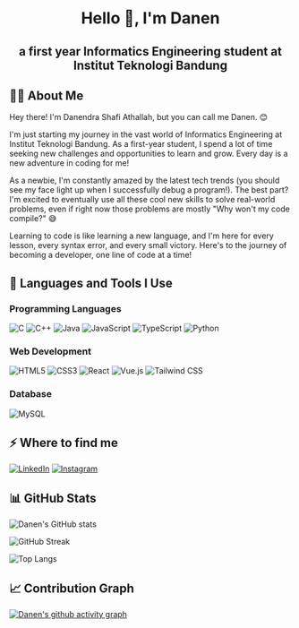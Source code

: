 <div align="center">

# Hello 👋, I'm Danen
## a first year Informatics Engineering student at Institut Teknologi Bandung

</div>

## 👨‍💻 About Me

Hey there! I'm Danendra Shafi Athallah, but you can call me Danen. 😊

I'm just starting my journey in the vast world of Informatics Engineering at Institut Teknologi Bandung. As a first-year student, I spend a lot of time seeking new challenges and opportunities to learn and grow. Every day is a new adventure in coding for me!



As a newbie, I'm constantly amazed by the latest tech trends (you should see my face light up when I successfully debug a program!). The best part? I'm excited to eventually use all these cool new skills to solve real-world problems, even if right now those problems are mostly "Why won't my code compile?" 😅



Learning to code is like learning a new language, and I'm here for every lesson, every syntax error, and every small victory. Here's to the journey of becoming a developer, one line of code at a time!

## 🚀 Languages and Tools I Use

### Programming Languages
![C](https://img.shields.io/badge/C-00599C?style=for-the-badge&logo=c&logoColor=white)
![C++](https://img.shields.io/badge/C++-00599C?style=for-the-badge&logo=c%2B%2B&logoColor=white)
![Java](https://img.shields.io/badge/Java-ED8B00?style=for-the-badge&logo=java&logoColor=white)
![JavaScript](https://img.shields.io/badge/JavaScript-F7DF1E?style=for-the-badge&logo=javascript&logoColor=black)
![TypeScript](https://img.shields.io/badge/TypeScript-007ACC?style=for-the-badge&logo=typescript&logoColor=white)
![Python](https://img.shields.io/badge/Python-3776AB?style=for-the-badge&logo=python&logoColor=white)

### Web Development
![HTML5](https://img.shields.io/badge/HTML5-E34F26?style=for-the-badge&logo=html5&logoColor=white)
![CSS3](https://img.shields.io/badge/CSS3-1572B6?style=for-the-badge&logo=css3&logoColor=white)
![React](https://img.shields.io/badge/React-20232A?style=for-the-badge&logo=react&logoColor=61DAFB)
![Vue.js](https://img.shields.io/badge/Vue.js-35495E?style=for-the-badge&logo=vue.js&logoColor=4FC08D)
![Tailwind CSS](https://img.shields.io/badge/Tailwind_CSS-38B2AC?style=for-the-badge&logo=tailwind-css&logoColor=white)

### Database
![MySQL](https://img.shields.io/badge/MySQL-00000F?style=for-the-badge&logo=mysql&logoColor=white)

## ⚡️ Where to find me

[![LinkedIn](https://img.shields.io/badge/linkedin-0A66C2?style=for-the-badge&logo=linkedin&logoColor=white)](https://www.linkedin.com/in/Danendra-Shafi-Athallah)
[![Instagram](https://img.shields.io/badge/instagram-E4405F?style=for-the-badge&logo=instagram&logoColor=white)](https://www.instagram.com/danennn__)

## 📊 GitHub Stats

![Danen's GitHub stats](https://github-readme-stats.vercel.app/api?username=danenftyessir&show_icons=true&theme=radical)

![GitHub Streak](https://github-readme-streak-stats.herokuapp.com/?user=danenftyessir&theme=dark)

![Top Langs](https://github-readme-stats.vercel.app/api/top-langs/?username=danenftyessir&layout=compact&theme=vision-friendly-dark)

## 📈 Contribution Graph

[![Danen's github activity graph](https://github-readme-activity-graph.vercel.app/graph?username=danenftyessir&theme=github-compact)](https://github.com/danenftyessir/github-readme-activity-graph)


